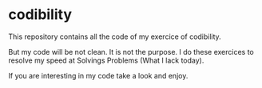 # codibility

This repository contains all the code of my exercice of codibility.

But my code will be not clean. It is not the purpose. I do these exercices to resolve my speed at Solvings Problems (What I lack today).

If you are interesting in my code take a look and enjoy.

